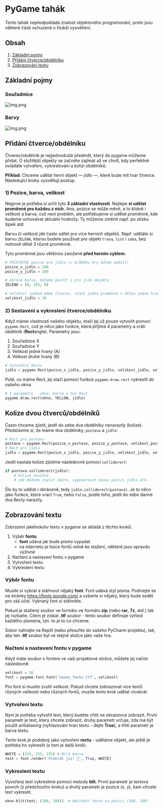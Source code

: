 # PyGame tahák

Tento tahák nepředpokládá znalost objektového programování, proto jsou některé části ochuzené o hlubší vysvětlení.

## Obsah

1. [Základní pojmy](#základní-pojmy)
2. [Přidání čtverce/obdélníku](#přidání-čtverceobdélníku)
1. [Zobrazování textu](#zobrazování-textu)


## Základní pojmy

### Souřadnice

![img.png](img/souradnice.png)

### Barvy

![img.png](img/barvy.png)

## Přidání čtverce/obdélníku

Čtverec/obdélník je nejjednodušší předmět, který do pygame můžeme přidat. O složitější objekty se začněte zajímat až ve chvíli, kdy perfektně ovládáte vytváření, vykreslování a kolizi obdélníků.

**Příklad:** Chceme udělat herní objekt — _jídlo_ —, které bude mít tvar čtverce. Následující kroky vysvětlují postup.

### 1) Pozice, barva, velikost

Nejprve je potřeba si určit tyto **3 základní vlastnosti**.
Nejlépe **si udělat proměnné pro každou z nich.**
Ano, pozice se může měnit, a to klidně i velikost a barva, což není problém, ale potřebujeme si udělat proměnné, kde budeme uchovávat aktuální hodnoty.
Ty můžeme změnit např. po stisku šipek atd.

Barvu či velikost jde často sdílet pro více herních objektů. Např. uděláte si barvu `ZELENA`,
kterou budete používat pro objekt `trava`, `list` i `zaba`, bez nutnosti dělat 3 různé proměnné. 


Tyto proměnné jsou většinou založené **před herním cyklem.**
```python
# POČÁTEČNÍ pozice pro jídlo (v průběhu hry můžem změnit)
pozice_x_jidlo = 200
pozice_y_jidlo = 200

# zelená barva, můžeme použít i pro jiné objekty 
ZELENA = (0, 255, 0)

# Velikost (pokud máme čtverec, stačí jedna proměnná = délka jedné hrany)
velikost_jidlo = 30
```
### 2) Sestavení a vykreslení čtverce/obdélníku

Když máme vlastnosti našeho objektu, stačí jej už pouze vytvořit pomocí `pygame.Rect`, což je něco jako funkce,
která přijímá 4 parametry a vrátí obdélník (**Rect**angle). Parametry jsou:
1. Souřadnice X
2. Souřadnice Y
3. Velikost jedné hrany (A)
4. Velkost druhé hrany (B)


```python
# Vytvoření Rectu
jidlo = pygame.Rect(pozice_x_jidlo, pozice_y_jidlo, velikost_jidlo, velikost_jidlo)
```
Poté, co máme Rect, jej stačí pomocí funkce `pygame.draw.rect` vykreslit do našeho okna.
```python
# 3 parametry - okno, barva a ten Rect
pygame.draw.rect(okno, YELLOW, jidlo)
```

## Kolize dvou čtverců/obdélníků

Často chceme zjistit, jestli do sebe dva obdélníky nenarazily (kolize).
Představme si, že máme dva obdélníky, `postava` a `jidlo`:

```python
# Rect pro postavu
postava = pygame.Rect(pozice_x_postava, pozice_y_postava, velikost_postava, velikost_postava)
# Rect pro jidlo
jidlo = pygame.Rect(pozice_x_jidlo, pozice_y_jidlo, velikost_jidlo, velikost_jidlo)
```

Jestli nastala kolize zjistíme následovně pomocí `colliderect`:

```python
if postava.colliderect(jidlo):
    # kolize nastala
    # zde můžeme zvyšit skóre, vygenerovat novou pozici jídla atd.
```

Šlo by to udělat i obráceně, tedy `jidlo.colliderect(postava)`. Je to něco jako funkce,
která vrací `True`, nebo `False`, podle toho, jestli do sebe danné dva Recty narazily.


## Zobrazování textu

Zobrazení jakéhokoliv textu v pygame se skládá z těchto kroků:
1. Výběr **fontu**
   - **font** udává jak bude písmo vypadat
   - na internetu je tisíce fontů volně ke stažení, některé jsou opravdu výživné
2. Načtení a nastavení fontu v pygame
3. Vytvoření textu
4. Vykreslení textu

### Výběr fontu

Musíte si vybrat a stáhnout nějaký **font**. Font udává styl písma.
Podívejte se na stránky https://fonts.google.com/ a vyberte si nějaký, který bude sedět pro váš účel.
Vybraný font si stáhněte.

Pokud je stažený soubor ve formátu ve formátu **zip** (nebo **rar**, **7z**, atd.) tak jej rozbalte. Cílem je 
získat **.ttf** soubor - tento soubor definuje vzhled každého písmena, tzn. to je to co chceme.

Sobor nahrajte na Replit (nebo přesuňte do vašeho PyCharm projektu), tak, aby ten **.ttf** soubor byl ve stejné složce jako vaše hra.

### Načtení a nastavení fontu v pygame

Když máte soubor s fontem ve vaší projektové složce, můžete jej načíst následovně:

```python
velikost = 36
font = pygame.font.Font('nazev_fontu.ttf', velikost)
```

Pro font si musíte zvolit velikost. Pokud chcete zobrazovat více textů různých velikostí
nebo různých fontů, musíte tento krok udělat vícekrát.

### Vytvoření textu

Nyní je potřeba vytvořit text, který budete chtít na obrazovce zobrazit.
První parametr je text, který chcete zobrazit, druhý parametr určuje, zda má být použit antialiasing (vyhlazování hran textu - dejte **True**),
a třetí parametr je barva textu.

Tento krok je podobný jako vytvoření **rectu** - uděláme objekt, ale ještě je potřeba ho vykreslit (o tom je další krok).

```python
WHITE = (255, 255, 255) # Bílá barva
text = font.render('Prohrál jsi! 🤡', True, WHITE)  
```

### Vykreslení textu

Vyvořený text vykreslíme pomocí metody **blit**.
První parametr je textový povrch (z předchozího kroku) a druhý parametr je pozice (x, y), kam chcete text vykreslit.

```python
okno.blit(text, (100, 100))  # Umístění textu na pozici (100, 100)
```